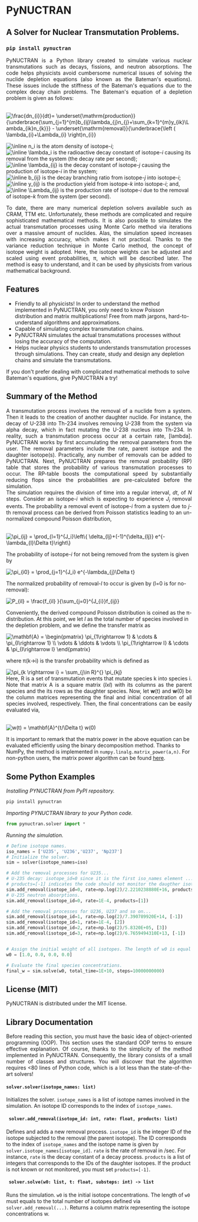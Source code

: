 # PyNUCTRAN
## A Solver for Nuclear Transmutation Problems.

### ```pip install pynuctran```
<div align="justify">
PyNUCTRAN is a Python library created to simulate various nuclear transmutations such as decays, fissions, and neutron absorptions. The code helps physicists avoid cumbersome numerical issues of solving the nuclide depletion equations (also known as the Bateman's equations). These issues include the stiffness of the Bateman's equations due to the complex decay chain problems. The Bateman's equation of a depletion problem is given as follows:
</div>

\
<img src="https://latex.codecogs.com/svg.image?\frac{dn_{i}}{dt}=&space;\underset{\mathrm{production}}{\underbrace{\sum_{j=1}^{m}b_{ij}\lambda_{j}n_{j}&plus;\sum_{k=1}^{m}y_{ik}\Lambda_{ik}n_{k}}}&space;&space;-&space;&space;&space;\underset{\mathrm{removal}}{\underbrace{\left&space;(&space;\lambda_{i}&plus;\Lambda_{i}&space;\right)n_{i}}&space;" title="\frac{dn_{i}}{dt}= \underset{\mathrm{production}}{\underbrace{\sum_{j=1}^{m}b_{ij}\lambda_{j}n_{j}+\sum_{k=1}^{m}y_{ik}\Lambda_{ik}n_{k}}} - \underset{\mathrm{removal}}{\underbrace{\left ( \lambda_{i}+\Lambda_{i} \right)n_{i}} " />

<img src="https://latex.codecogs.com/svg.image?\inline&space;n_i" title="\inline n_i" /> is the atom density of isotope-*i*;\
<img src="https://latex.codecogs.com/svg.image?\inline&space;\lambda_i" title="\inline \lambda_i" /> is the radioactive decay constant of isotope-*i* causing its removal from the system (the decay rate per second);\
<img src="https://latex.codecogs.com/svg.image?\inline&space;\lambda_{ij}" title="\inline \lambda_{ij}" /> is the decay constant of isotope-*j* causing the production of isotope-*i* in the system; \
<img src="https://latex.codecogs.com/svg.image?\inline&space;b_{ij}" title="\inline b_{ij}" /> is the decay branching ratio from isotope-*j* into isotope-*i*;\
<img src="https://latex.codecogs.com/svg.image?\inline&space;y_{ij}" title="\inline y_{ij}" /> is the production yield from isotope-*k* into isotope-*i*; and,\
<img src="https://latex.codecogs.com/svg.image?\inline&space;\Lambda_{ij}" title="\inline \Lambda_{ij}" /> is the production rate of isotope-*i* due to the removal of isotope-*k* from the system (per second).

<div align="justify">
To date, there are many numerical depletion solvers available such as CRAM, TTM etc. Unfortunately, these methods are complicated and require sophisticated mathematical methods. It is also possible to simulates the actual transmutation processes using Monte Carlo method via iterations over a massive amount of nuclides. Alas, the simulation speed increases with increasing accuracy, which makes it not practical. Thanks to the variance reduction technique in Monte Carlo method, the concept of isotope weight is adopted. Here, the isotope weights can be adjusted and scaled using event probabilities, π, which will be described later. The method is easy to understand, and it can be used by physicists from various mathematical background.
</div>

## Features

- Friendly to all physicists! In order to understand the method implemented in PyNUCTRAN, you only need to know Poisson distribution and matrix multiplications! Free from math jargons, hard-to-understand algorithms and approximations.
- Capable of simulating complex transmutation chains.
- PyNUCTRAN simulates the actual transmutations processes without losing the accuracy of the computation.
- Helps nuclear physics students to understands transmutation processes through simulations. They can create, study and design any depletion chains and simulate the transmutations.

If you don't prefer dealing with complicated mathematical methods to solve Bateman's equations,  give PyNUCTRAN a try!

## Summary of the Method

<div align="justify">
A transmutation process involves the removal of a nuclide from a system. Then it leads to the creation of another daughter nuclide. For instance, the decay of U-238 into Th-234 involves removing U-238 from the system via alpha decay, which in fact mutating the U-238 nucleus into Th-234. In reality, such a transmutation process occur at a certain rate, [lambda]. PyNUCTRAN works by first accumulating the removal parameters from the user. The removal parameters include the rate, parent isotope and the daughter isotope(s). Practically, any number of removals can be added to PyNUCTRAN. Next, PyNUCTRAN prepares the removal probability (RP) table that stores the probability of various transmutation processes to occur. The RP-table boosts the computational speed by substantially reducing flops since the probabilities are pre-calculated before the simulation.
</div>

<div align="justify">
The simulation requires the division of time into a regular interval, <i>dt</i>, of <i>N</i> steps. Consider an isotope-<i>i</i> which is expecting to experience <i>J<sub>i</sub></i> removal events. The probability a removal event of isotope-<i>i</i> from a system due to <i>j</i>-th removal process can be derived from Poisson statistics leading to an un-normalized compound Poisson distribution,
</div>

\
<img src="https://latex.codecogs.com/svg.image?\widetilde{\pi}_{il}&space;=&space;\prod_{j=1}^{J_i}\left\{&space;\delta_{lj}&plus;(-1)^{\delta_{lj}}&space;e^{-\lambda_{j}\Delta&space;t}\right\}" title="\pi_{ij} = \prod_{l=1}^{J_i}\left\{ \delta_{lj}+(-1)^{\delta_{lj}} e^{-\lambda_{l}\Delta t}\right\}" />

The probability of isotope-*i* for not being removed from the system is given by

<img src="https://latex.codecogs.com/svg.image?\widetilde{\pi}_{i0}&space;=&space;\prod_{j=1}^{J_i}&space;e^{-\lambda_{j}\Delta&space;t}" title="\pi_{i0} = \prod_{j=1}^{J_i} e^{-\lambda_{j}\Delta t}" />

The normalized probability of removal-*l* to occur is given by (l=0 is for no-removal):

<img src="https://latex.codecogs.com/svg.latex?\pi_{il}&space;=&space;\frac{\widetilde{\pi}_{il}&space;}{\sum_{j=0}^{J_{i}}\widetilde{\pi}_{ij}}" title="P_{il} = \frac{f_{il} }{\sum_{j=0}^{J_{i}}f_{ij}}" />

Conveniently, the derived compound Poisson distribution is coined as the π-distribution. At this point, we let <i>I</i> as the total number of species involved in the depletion problem, and we define the transfer matrix as 

<img src="https://latex.codecogs.com/svg.latex?\mathbf{A}&space;=&space;\begin{pmatrix}&space;\pi_{1\rightarrow&space;1}&space;&&space;\cdots&space;&&space;\pi_{I\rightarrow&space;1}&space;\\&space;\vdots&space;&&space;\ddots&space;&&space;\vdots&space;\\&space;\pi_{1\rightarrow&space;I}&space;&&space;\cdots&space;&&space;\pi_{I\rightarrow&space;I}&space;\end{pmatrix}" title="\mathbf{A} = \begin{pmatrix} \pi_{1\rightarrow 1} & \cdots & \pi_{I\rightarrow 1} \\ \vdots & \ddots & \vdots \\ \pi_{1\rightarrow I} & \cdots & \pi_{I\rightarrow I} \end{pmatrix}" />

where π(k→i) is the transfer probability which is defined as

<img src="https://latex.codecogs.com/svg.latex?\pi_{k&space;\rightarrow&space;i}&space;=&space;\sum_{j\in&space;R}^{}&space;\pi_{kj}" title="\pi_{k \rightarrow i} = \sum_{j\in R}^{} \pi_{kj}" />

<div align="justify">
Here, R is a set of transmutation events that mutate species k into species i. Note that matrix A is a square matrix (<i>IxI</i>) with its columns as the parent species and the its rows as the daughter species. Now, let <b>w</b>(t) and <b>w</b>(0) be the column matrices representing the final and initial concentration of all species involved, respectively. Then, the final concentrations can be easily evaluated via,
</div>

\
<img src="https://latex.codecogs.com/svg.latex?\mathbf{w}(t)&space;=&space;\mathbf{A}^{t/\Delta&space;t}&space;\mathbf{w}(0)" title="w(t) = \mathbf{A}^{t/\Delta t} w(0)" />

It is important to remark that the matrix power in the above equation can be evaluated efficiently using the binary decomposition method. Thanks to NumPy, the method is implemented in ```numpy.linalg.matrix_power(a,n)```. For non-python users, the matrix power algorithm can be found <a href="https://github.com/numpy/numpy/blob/v1.21.0/numpy/linalg/linalg.py#L553-L666" target=_blank>here</a>.

## Some Python Examples

_Installing PYNUCTRAN from PyPI repository._
```bash
pip install pynuctran
```
_Importing PYNUCTRAN library to your Python code._
```python
from pynuctran.solver import *
```

_Running the simulation._
```python
# Define isotope names.
iso_names = ['U235', 'U236','U237', 'Np237']
# Initialize the solver.
sim = solver(isotope_names=iso)

# Add the removal processes for U235...
# U-235 decay: isotope_id=0 since it is the first iso_names element ...
# products=[-1] indicates the code should not monitor the daugther isotopes. The rate must be in per second.
sim.add_removal(isotope_id=0, rate=np.log(2)/2.2210238880E+16, products=[-1])
# U-235 neutron absorptions.
sim.add_removal(isotope_id=0, rate=1E-4, products=[1])

# Add the removal processes for U236, U237 and so on...
sim.add_removal(isotope_id=1, rate=np.log(2)/7.390789920E+14, [-1])
sim.add_removal(isotope_id=1, rate=1E-4, [2])
sim.add_removal(isotope_id=2, rate=np.log(2)/5.8320E+05, [3])
sim.add_removal(isotope_id=3, rate=np.log(2)/6.7659494310E+13, [-1])


# Assign the initial weight of all isotopes. The length of w0 is equal to the number of isotopes being monitored.
w0 = [1.0, 0.0, 0.0, 0.0]

# Evaluate the final species concentrations.
final_w = sim.solve(w0, total_time=1E+10, steps=10000000000)
```

## License (MIT)

PyNUCTRAN is distributed under the MIT license.

## Library Documentation

<div align="justify">
Before reading this section, you must have the basic idea of object-oriented programming (OOP). This section uses the standard OOP terms to ensure effective explanation. Of course, thanks to the simplicity of the method implemented in PyNUCTRAN. Consequently, the library consists of a small number of classes and structures. You will discover that the algorithm requires <80 lines of Python code, which is a lot less than the state-of-the-art solvers!
</div>


#### ``` solver.solver(isotope_names: list) ```
Initializes the solver. ```isotope_names``` is a list of isotope names involved in the simulation. An isotope ID corresponds to the index of ```isotope_names```.  
#### ``` solver.add_removal(isotope_id: int, rate: float, products: list)```
Defines and adds a new removal process. ```isotope_id``` is the integer ID of the isotope subjected to the removal (the parent isotope). The ID corresponds to the index of ```isotope_names``` and  the isotope name is given by ```solver.isotope_names[isotope_id]```. ```rate``` is the rate of removal in /sec. For instance, ```rate``` is the decay constant of a decay process. ```products``` is a list of integers that corresponds to the IDs of the daughter isotopes. If the product is not known or not monitored, you must set ```products=[-1]```.
#### ``` solver.solve(w0: list, t: float, substeps: int) -> list```
Runs the simulation. ```w0``` is the initial isotope concentrations. The length of ```w0``` must equals to the total number of isotopes defined via ```solver.add_removal(...)```. Returns a column matrix representing the isotope concentrations w.


